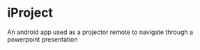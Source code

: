 iProject
========

An android app used as a projector remote to navigate through a powerpoint presentation
